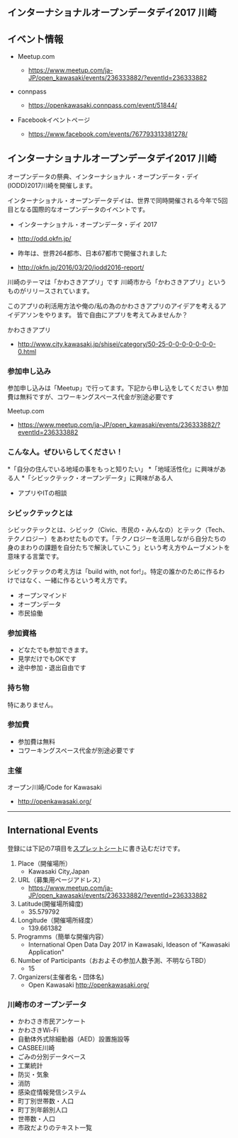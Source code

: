 インターナショナルオープンデータデイ2­017 川崎
----------

イベント情報
----

* Meetup.com
  - https://www.meetup.com/ja-JP/open_kawasaki/events/236333882/?eventId=236333882

* connpass
  - https://openkawasaki.connpass.com/event/51844/

* Facebookイベントページ
  - https://www.facebook.com/events/767793313381278/

インターナショナルオープンデータデイ2­017 川崎
----

オープンデータの祭典、インターナショナル・オープンデータ・デイ(IODD)2017川崎を開催します。

インターナショナル・オープンデータデイは、世界で同時開催される今年で5回目となる国際的なオープンデータのイベントです。  

* インターナショナル・オープンデータ・デイ 2017
- http://odd.okfn.jp/

* 昨年は、世界264都市、日本67都市で開催されました  
- http://okfn.jp/2016/03/20/iodd2016-report/

川崎のテーマは「かわさきアプリ」です
川崎市から「かわさきアプリ」というものがリリースされています。

このアプリの利活用方法や俺の/私の為のかわさきアプリのアイデアを考えるアイデアソンをやります。
皆で自由にアプリを考えてみませんか？

かわさきアプリ
- http://www.city.kawasaki.jp/shisei/category/50-25-0-0-0-0-0-0-0-0.html

### 参加申し込み

参加申し込みは「Meetup」で行ってます。下記から申し込をしてください
参加費は無料ですが、コワーキングスペース代金が別途必要です

Meetup.com
- https://www.meetup.com/ja-JP/open_kawasaki/events/236333882/?eventId=236333882

### こんな人。ぜひいらしてください！  

*「自分の住んでいる地域の事をもっと知りたい」
*「地域活性化」に興味がある人
*「シビックテック・オープンデータ」に興味がある人
* アプリやITの相談

### シビックテックとは
シビックテックとは、シビック（Civic、市民の・みんなの）とテック（Tech、テクノロジー）をあわせたものです。「テクノロジーを活用しながら自分たちの身のまわりの課題を自分たちで解決していこう」という考え方やムーブメントを意味する言葉です。

シビックテックの考え方は「build with, not for!」。特定の誰かのために作るわけではなく、一緒に作るという考え方です。

* オープンマインド
* オープンデータ
* 市民協働

### 参加資格
* どなたでも参加できます。
* 見学だけでもOKです
* 途中参加・退出自由です  

### 持ち物
特にありません。

### 参加費
* 参加費は無料
* コワーキングスペース代金が別途必要です

### 主催
オープン川崎/Code for Kawasaki  
- <http://openkawasaki.org/>


---


International Events
-----
登録には下記の7項目を[スプレットシート](https://docs.google.com/spreadsheets/d/1cV43fuzwy2q2ZKDWrHVS6XR4O8B01eLevh4PD6nCENE/edit#gid=98436325)に書き込むだけです。

1. Place（開催場所）
	* Kawasaki City,Japan
2. URL（募集用ページアドレス）
	* https://www.meetup.com/ja-JP/open_kawasaki/events/236333882/?eventId=236333882
3. Latitude(開催場所緯度)
	* 35.579792
4. Longitude（開催場所経度）
	* 139.661382
5. Programms（簡単な開催内容）
	* International Open Data Day 2017 in Kawasaki, Ideason of "Kawasaki Application"
6. Number of Participants（おおよその参加人数予測、不明ならTBD）
	* 15
7. Organizers(主催者名・団体名)
	* Open Kawasaki http://openkawasaki.org/



### 川崎市のオープンデータ

* かわさき市民アンケート
* かわさきWi-Fi
* 自動体外式除細動器（AED）設置施設等
* CASBEE川崎
* ごみの分別データベース
* 工業統計
* 防災・気象
* 消防
* 感染症情報発信システム
* 町丁別世帯数・人口
* 町丁別年齢別人口
* 世帯数・人口
* 市政だよりのテキスト一覧
